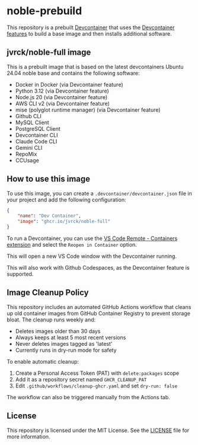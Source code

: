 # noble-prebuild

This repository is a prebuilt [Devcontainer](https://containers.dev/) that uses the [Devcontainer features](https://containers.dev/features) to build a base image and then installs additional software.

## jvrck/noble-full image
This is a prebuilt image that is based on the latest devcontainers Ubuntu 24.04 noble base and contains the following software:

- Docker in Docker (via Devcontainer feature) 
- Python 3.12 (via Devcontainer feature)
- Node.js 20 (via Devcontainer feature)
- AWS CLI v2 (via Devcontainer feature)
- mise (polyglot runtime manager) (via Devcontainer feature)
- Github CLI
- MySQL Client
- PostgreSQL Client
- Devcontainer CLI
- Claude Code CLI
- Gemini CLI
- RepoMix
- CCUsage

## How to use this image
To use this image, you can create a `.devcontainer/devcontainer.json` file in your project and add the following configuration:

```json
{
	"name": "Dev Container",
	"image": "ghcr.io/jvrck/noble-full"
}
```
To run a Devcontainer, you can use the [VS Code Remote - Containers extension](https://marketplace.visualstudio.com/items?itemName=ms-vscode-remote.remote-containers) and select the `Reopen in Container` option.

This will open a new VS Code window with the Devcontainer running.

This will also work with Github Codespaces, as the Devcontainer feature is supported.

## Image Cleanup Policy

This repository includes an automated GitHub Actions workflow that cleans up old container images from GitHub Container Registry to prevent storage bloat. The cleanup runs weekly and:

- Deletes images older than 30 days
- Always keeps at least 5 most recent versions
- Never deletes images tagged as 'latest'
- Currently runs in dry-run mode for safety

To enable automatic cleanup:
1. Create a Personal Access Token (PAT) with `delete:packages` scope
2. Add it as a repository secret named `GHCR_CLEANUP_PAT`
3. Edit `.github/workflows/cleanup-ghcr.yaml` and set `dry-run: false`

The workflow can also be triggered manually from the Actions tab.

## License
This repository is licensed under the MIT License. See the [LICENSE](LICENSE) file for more information.
